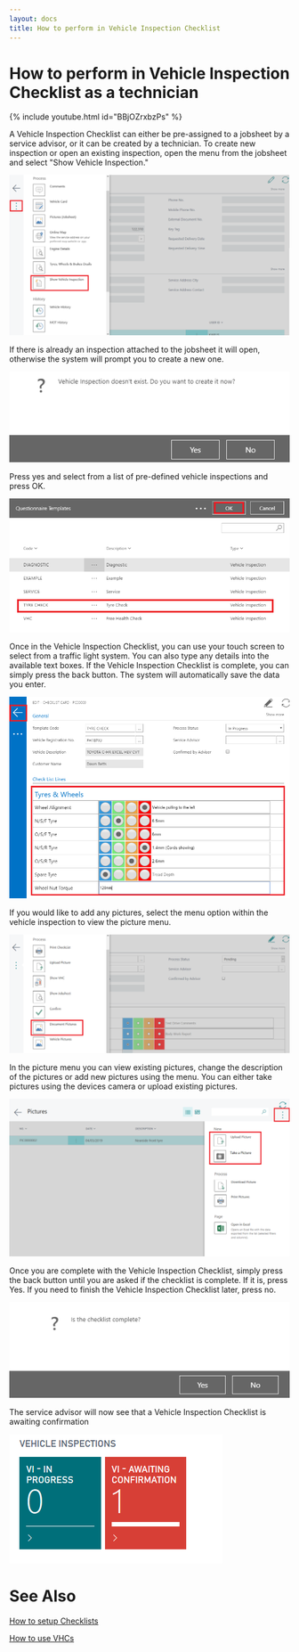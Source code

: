 ```yaml
---
layout: docs
title: How to perform in Vehicle Inspection Checklist
---
```

# How to perform in Vehicle Inspection Checklist as a technician

{% include youtube.html id="BBjOZrxbzPs" %}


A Vehicle Inspection Checklist can either be pre-assigned to a jobsheet by a service advisor, or it can be created by a technician. To create new inspection or open an existing inspection, open the menu from the jobsheet and select "Show Vehicle Inspection." 

![](media/garagehive-technician-vehicleinspection.png)

If there is already an inspection attached to the jobsheet it will open, otherwise the system will prompt you to create a new one. 

![](media/garagehive-technician-vehicleinspection-new.png)

Press yes and select from a list of pre-defined vehicle inspections and press OK. 

![](media/garagehive-technician-vehicleinspection-new-select.png)

Once in the Vehicle Inspection Checklist, you can use your touch screen to select from a traffic light system. You can also type any details into the available text boxes. If the Vehicle Inspection Checklist is complete, you can simply press the back button. The system will automatically save the data you enter. 

![](media/garagehive-technician-vehicleinspection-complete.png)

If you would like to add any pictures, select the menu option within the vehicle inspection to view the picture menu. 

![](media/garagehive-technician-vehicleinspection-pictures.png)

In the picture menu you can view existing pictures, change the description of the pictures or add new pictures using the menu. You can either take pictures using the devices camera or upload existing pictures. 

![](media/garagehive-technician-vehicleinspection-pictures-upload.png)

Once you are complete with the Vehicle Inspection Checklist, simply press the back button until you are asked if the checklist is complete. If it is, press Yes. If you need to finish the Vehicle Inspection Checklist later, press no. 

![](media/garagehive-technician-vehicleinspection-complete-question.png)

The service advisor will now see that a Vehicle Inspection Checklist is awaiting confirmation

![](media/garagehive-technician-vehicleinspection-awaiting-confirmation.png)

# See Also
[How to setup Checklists](https://docs.garagehive.co.uk/docs/garagehive-checklist-how-to-create.html "How to setup Checklists in Garage Hive")

[How to use VHCs](https://docs.garagehive.co.uk/docs/garagehive-VHC.html "How to use VHCs")
